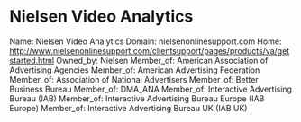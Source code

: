 
# Nielsen Video Analytics 

Name: Nielsen Video Analytics 
Domain: nielsenonlinesupport.com
Home: http://www.nielsenonlinesupport.com/clientsupport/pages/products/va/getstarted.html
Owned_by: Nielsen
Member_of: American Association of Advertising Agencies
Member_of: American Advertising Federation
Member_of: Association of National Advertisers
Member_of: Better Business Bureau
Member_of: DMA_ANA
Member_of: Interactive Advertising Bureau (IAB)
Member_of: Interactive Advertising Bureau Europe (IAB Europe)
Member_of: Interactive Advertising Bureau UK (IAB UK)

